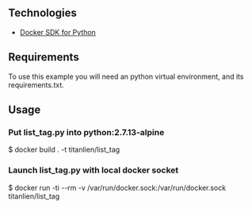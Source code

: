 ## Technologies

* [Docker SDK for Python](https://docker-py.readthedocs.io/en/stable/client.html)

## Requirements

To use this example you will need an python virtual environment, and its requirements.txt.

## Usage

### Put list_tag.py into python:2.7.13-alpine
$ docker build . -t titanlien/list_tag

### Launch list_tag.py with local docker socket
$ docker run -ti --rm -v /var/run/docker.sock:/var/run/docker.sock titanlien/list_tag